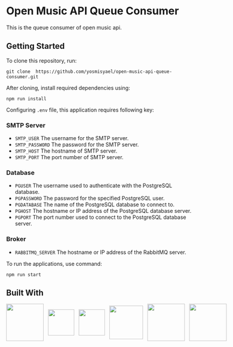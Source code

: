 # Open Music API Queue Consumer
This is the queue consumer of open music api.

## Getting Started
To clone this repository, run:
```shell
git clone  https://github.com/yosmisyael/open-music-api-queue-consumer.git
```
After cloning, install required dependencies using:
```shell
npm run install
```
Configuring `.env` file, this application requires following key:
### SMTP Server
- `SMTP_USER` The username for the SMTP server.
- `SMTP_PASSWORD` The password for the SMTP server.
- `SMTP_HOST` The hostname of SMTP server.
- `SMTP_PORT` The port number of SMTP server.
### Database
- `PGUSER` The username used to authenticate with the PostgreSQL database.
- `PGPASSWORD` The password for the specified PostgreSQL user.
- `PGDATABASE` The name of the PostgreSQL database to connect to.
- `PGHOST` The hostname or IP address of the PostgreSQL database server.
- `PGPORT` The port number used to connect to the PostgreSQL database server.
### Broker
- `RABBITMQ_SERVER` The hostname or IP address of the RabbitMQ server.

To run the applications, use command:
```shell
npm run start
```
## Built With
<div style="display: flex; align-items: center; gap: 12px">
    <img src="https://raw.githubusercontent.com/hapijs/assets/master/images/hapi.png" width="100" />
    <img src="https://cdn.jsdelivr.net/gh/devicons/devicon@latest/icons/postgresql/postgresql-original.svg" width="70"/>
    <img src="https://cdn.jsdelivr.net/gh/devicons/devicon@latest/icons/redis/redis-original-wordmark.svg" width="70"/>
    <img src="https://cdn.jsdelivr.net/gh/devicons/devicon@latest/icons/nodejs/nodejs-original-wordmark.svg" width="90" />
    <img src="https://cdn.jsdelivr.net/gh/devicons/devicon@latest/icons/rabbitmq/rabbitmq-original-wordmark.svg" width="100"/>
    <img src="https://cdn.jsdelivr.net/gh/devicons/devicon@latest/icons/eslint/eslint-original-wordmark.svg" width="100"/>
</div>